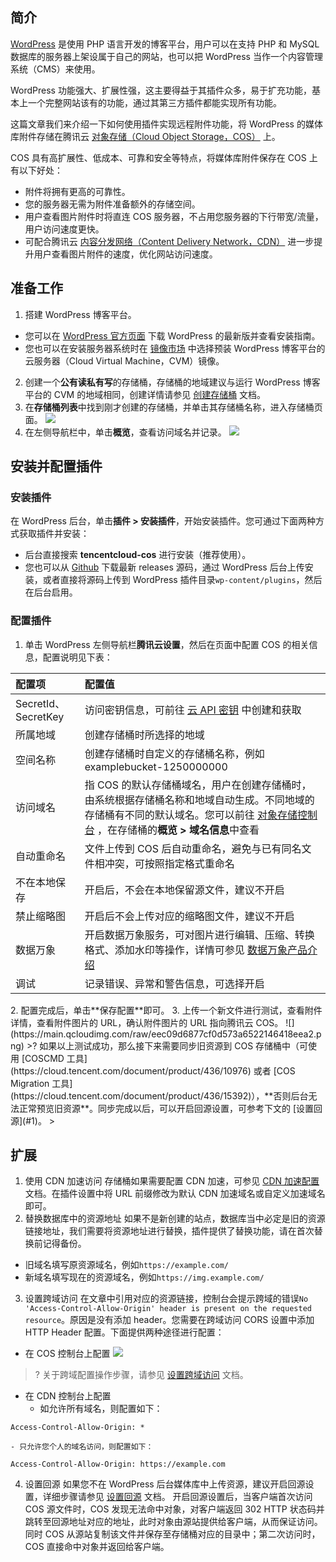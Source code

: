 ## 简介

[WordPress](https://cn.wordpress.org/) 是使用 PHP 语言开发的博客平台，用户可以在支持 PHP 和 MySQL 数据库的服务器上架设属于自己的网站，也可以把 WordPress 当作一个内容管理系统（CMS）来使用。

WordPress 功能强大、扩展性强，这主要得益于其插件众多，易于扩充功能，基本上一个完整网站该有的功能，通过其第三方插件都能实现所有功能。

这篇文章我们来介绍一下如何使用插件实现远程附件功能，将 WordPress 的媒体库附件存储在腾讯云 [对象存储（Cloud Object Storage，COS）](https://cloud.tencent.com/product/cos) 上。

COS 具有高扩展性、低成本、可靠和安全等特点，将媒体库附件保存在 COS 上有以下好处：

- 附件将拥有更高的可靠性。
- 您的服务器无需为附件准备额外的存储空间。
- 用户查看图片附件时将直连 COS 服务器，不占用您服务器的下行带宽/流量，用户访问速度更快。
- 可配合腾讯云 [内容分发网络（Content Delivery Network，CDN）](https://cloud.tencent.com/product/cdn) 进一步提升用户查看图片附件的速度，优化网站访问速度。

## 准备工作

1. 搭建 WordPress 博客平台。
 - 您可以在 [WordPress 官方页面](https://cn.wordpress.org/download/) 下载 WordPress 的最新版并查看安装指南。
 - 您也可以在安装服务器系统时在 [镜像市场](https://market.cloud.tencent.com/) 中选择预装 WordPress 博客平台的云服务器（Cloud Virtual Machine，CVM）镜像。
2. 创建一个**公有读私有写**的存储桶，存储桶的地域建议与运行 WordPress 博客平台的 CVM 的地域相同，创建详情请参见 [创建存储桶](https://cloud.tencent.com/document/product/436/13309) 文档。
3. 在**存储桶列表**中找到刚才创建的存储桶，并单击其存储桶名称，进入存储桶页面。
![](https://main.qcloudimg.com/raw/879cce343c28376f41b6561d6c73a6df.png)
4. 在左侧导航栏中，单击**概览**，查看访问域名并记录。
![](https://main.qcloudimg.com/raw/f70fd4d43e0db9faca94f5d5f4e2ac60.png)

## 安装并配置插件

### 安装插件

在 WordPress 后台，单击**插件 > 安装插件**，开始安装插件。您可通过下面两种方式获取插件并安装：

 - 后台直接搜索 **tencentcloud-cos** 进行安装（推荐使用）。
 - 您也可以从 [Github](https://github.com/Tencent-Cloud-Plugins/tencentcloud-wordpress-plugin-cos) 下载最新 releases 源码，通过 WordPress 后台上传安装，或者直接将源码上传到 WordPress 插件目录`wp-content/plugins`，然后在后台启用。

### 配置插件

1. 单击 WordPress 左侧导航栏**腾讯云设置**，然后在页面中配置 COS 的相关信息，配置说明见下表：
<table>
<thead>
<tr>
<th align="left">配置项</th>
<th align="left">配置值</th>
</tr>
</thead>
<tbody>
<tr>
<td align="left">SecretId、SecretKey</td>
<td align="left">访问密钥信息，可前往 <a href="https://console.cloud.tencent.com/capi">云 API 密钥</a> 中创建和获取</td>
</tr>
<tr>
<td align="left">所属地域</td>
<td align="left">创建存储桶时所选择的地域</tdz
</tr>
<tr>
<td align="left">空间名称</td>
<td align="left">创建存储桶时自定义的存储桶名称，例如examplebucket-1250000000</td>
</tr>
<tr>
<td align="left">访问域名</td>
<td align="left">指 COS 的默认存储桶域名，用户在创建存储桶时，由系统根据存储桶名称和地域自动生成。不同地域的存储桶有不同的默认域名。您可以前往 <a href="https://console.cloud.tencent.com/cos5">对象存储控制台</a> ，在存储桶的<strong>概览 > 域名信息</strong>中查看</td>
</tr>
<tr>
<td align="left">自动重命名</td>
<td align="left">文件上传到 COS 后自动重命名，避免与已有同名文件相冲突，可按照指定格式重命名</td>
</tr>
<tr>
<td align="left">不在本地保存</td>
<td align="left">开启后，不会在本地保留源文件，建议不开启</td>
</tr>
<tr>
<td align="left">禁止缩略图</td>
<td align="left">开启后不会上传对应的缩略图文件，建议不开启</td>
</tr>
<tr>
<td align="left">数据万象</td>
<td align="left">开启数据万象服务，可对图片进行编辑、压缩、转换格式、添加水印等操作，详情可参见 <a href="https://cloud.tencent.com/product/ci">数据万象产品介绍</a></td>
</tr>
<tr>
<td align="left">调试</td>
<td align="left">记录错误、异常和警告信息，可选择开启</td>
</tr>
</tbody></table>
2. 配置完成后，单击**保存配置**即可。
3. 上传一个新文件进行测试，查看附件详情，查看附件图片的 URL，确认附件图片的 URL 指向腾讯云 COS。
![](https://main.qcloudimg.com/raw/eec09d6877cf0d573a6522146418eea2.png)
>? 如果以上测试成功，那么接下来需要同步旧资源到 COS 存储桶中（可使用 [COSCMD 工具](https://cloud.tencent.com/document/product/436/10976) 或者 [COS Migration 工具](https://cloud.tencent.com/document/product/436/15392)），**否则后台无法正常预览旧资源**。同步完成以后，可以开启回源设置，可参考下文的 [设置回源](#1)。
>

## 扩展

1. 使用 CDN 加速访问
存储桶如果需要配置 CDN 加速，可参见 [CDN 加速配置](https://cloud.tencent.com/document/product/436/18670) 文档。在插件设置中将 URL 前缀修改为默认 CDN 加速域名或自定义加速域名即可。
2. 替换数据库中的资源地址
如果不是新创建的站点，数据库当中必定是旧的资源链接地址，我们需要将资源地址进行替换，插件提供了替换功能，请在首次替换前记得备份。
 - 旧域名填写原资源域名，例如`https://example.com/`
 - 新域名填写现在的资源域名，例如`https://img.example.com/`
3. 设置跨域访问
在文章中引用对应的资源链接，控制台会提示跨域的错误`No 'Access-Control-Allow-Origin' header is present on the requested resource`。原因是没有添加 header。您需要在跨域访问 CORS 设置中添加 HTTP Header 配置。下面提供两种途径进行配置：
 - 在 COS 控制台上配置
![](https://main.qcloudimg.com/raw/ec11051c0737ca9b66710d368106cbd6.png)
>? 关于跨域配置操作步骤，请参见 [设置跨域访问](https://cloud.tencent.com/document/product/436/13318) 文档。
>
 - 在 CDN 控制台上配置
    - 如允许所有域名，则配置如下：
```plaintext
Access-Control-Allow-Origin: *
```
    - 只允许您个人的域名访问，则配置如下：
```plaintext
Access-Control-Allow-Origin: https://example.com
```

<span id=1></span>

4. 设置回源
如果您不在 WordPress 后台媒体库中上传资源，建议开启回源设置，详细步骤请参见 [设置回源](https://cloud.tencent.com/document/product/436/13310) 文档。
开启回源设置后，当客户端首次访问 COS 源文件时，COS 发现无法命中对象，对客户端返回 302 HTTP 状态码并跳转至回源地址对应的地址，此时对象由源站提供给客户端，从而保证访问。同时 COS 从源站复制该文件并保存至存储桶对应的目录中；第二次访问时，COS 直接命中对象并返回给客户端。

